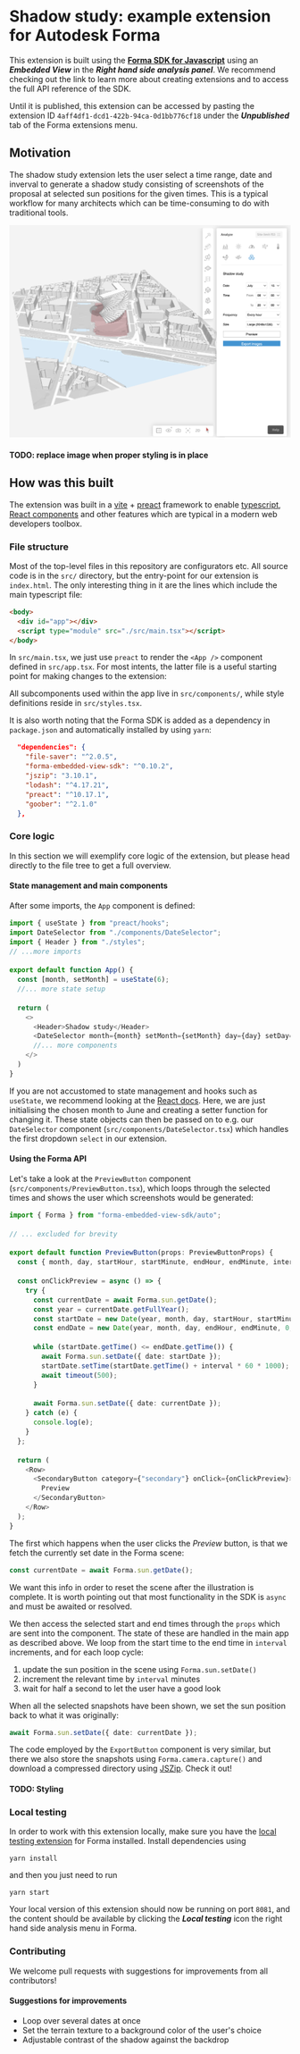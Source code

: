 # Shadow study: example extension for Autodesk Forma

This extension is built using the
**[Forma SDK for Javascript](https://aps.autodesk.com/en/docs/forma/v1/developers_guide/intro/h)**
using an _**Embedded View**_ in the _**Right hand side analysis panel**_.
We recommend checking out the link to learn more about creating extensions and
to access the full API reference of the SDK.

Until it is published, this extension can be accessed by pasting the extension
ID `4aff4df1-dcd1-422b-94ca-0d1bb776cf18` under the _**Unpublished**_ tab of the
Forma extensions menu.

## Motivation

The shadow study extension lets the user select a time range, date and inverval
to generate a shadow study consisting of screenshots of the proposal at
selected sun positions for the given times. This is a typical workflow for many
architects which can be time-consuming to do with traditional tools.

![Shadow study illustration screenshot](/assets/Screenshot.png)

#### TODO: replace image when proper styling is in place

## How was this built

The extension was built in a [vite](https://vitejs.dev/) +
[preact](https://preactjs.com/) framework to enable
[typescript](https://www.typescriptlang.org/),
[React components](https://react.dev/) and other features which are typical in a
modern web developers toolbox.

### File structure

Most of the top-level files in this repository are configurators etc. All source
code is in the `src/` directory, but the entry-point for our extension is
`index.html`. The only interesting thing in it are the lines which include the
main typescript file:

```html
<body>
  <div id="app"></div>
  <script type="module" src="./src/main.tsx"></script>
</body>
```

In `src/main.tsx`, we just use `preact` to render the `<App />` component
defined in `src/app.tsx`. For most intents, the latter file is a useful starting
point for making changes to the extension:

All subcomponents used within the app live in
`src/components/`, while style definitions reside in `src/styles.tsx`.

It is also worth noting that the Forma SDK is added as a dependency in `package.json` and automatically installed by using `yarn`:

```json
  "dependencies": {
    "file-saver": "^2.0.5",
    "forma-embedded-view-sdk": "^0.10.2",
    "jszip": "3.10.1",
    "lodash": "^4.17.21",
    "preact": "^10.17.1",
    "goober": "^2.1.0"
  },
```

### Core logic

In this section we will exemplify core logic of the extension, but please head
directly to the file tree to get a full overview.

#### State management and main components

After some imports, the `App` component is defined:

```ts
import { useState } from "preact/hooks";
import DateSelector from "./components/DateSelector";
import { Header } from "./styles";
// ...more imports

export default function App() {
  const [month, setMonth] = useState(6);
  //... more state setup

  return (
    <>
      <Header>Shadow study</Header>
      <DateSelector month={month} setMonth={setMonth} day={day} setDay={setDay} />
      //... more components
    </>
  )
}
```

If you are not accustomed to state management and hooks such as `useState`, we
recommend looking at the [React docs](https://react.dev/learn). Here, we are
just initialising the chosen month to June and creating a setter function for
changing it. These state objects can then be passed on to e.g. our
`DateSelector` component (`src/components/DateSelector.tsx`) which handles the
first dropdown `select` in our extension.

#### Using the Forma API

Let's take a look at the `PreviewButton` component (`src/components/PreviewButton.tsx`), which loops through the
selected times and shows the user which screenshots would be generated:

```ts
import { Forma } from "forma-embedded-view-sdk/auto";

// ... excluded for brevity

export default function PreviewButton(props: PreviewButtonProps) {
  const { month, day, startHour, startMinute, endHour, endMinute, interval } = props;

  const onClickPreview = async () => {
    try {
      const currentDate = await Forma.sun.getDate();
      const year = currentDate.getFullYear();
      const startDate = new Date(year, month, day, startHour, startMinute, 0, 0);
      const endDate = new Date(year, month, day, endHour, endMinute, 0, 0);

      while (startDate.getTime() <= endDate.getTime()) {
        await Forma.sun.setDate({ date: startDate });
        startDate.setTime(startDate.getTime() + interval * 60 * 1000);
        await timeout(500);
      }

      await Forma.sun.setDate({ date: currentDate });
    } catch (e) {
      console.log(e);
    }
  };

  return (
    <Row>
      <SecondaryButton category={"secondary"} onClick={onClickPreview}>
        Preview
      </SecondaryButton>
    </Row>
  );
}
```

The first which happens when the user clicks the _Preview_ button, is that we fetch the currently set date in the Forma scene:

```ts
const currentDate = await Forma.sun.getDate();
```

We want this info in order to reset the scene after the illustration is
complete. It is worth pointing out that most functionality in the SDK is `async`
and must be awaited or resolved.

We then access the selected start and end times through the `props` which are
sent into the component. The state of these are handled in the main app as
described above. We loop from the start time to the end time in `interval` increments, and for each loop cycle:

1. update the sun position in the scene using `Forma.sun.setDate()`
2. increment the relevant time by `interval` minutes
3. wait for half a second to let the user have a good look

When all the selected snapshots have been shown, we set the sun position back to what it was originally:

```ts
await Forma.sun.setDate({ date: currentDate });
```

The code employed by the `ExportButton` component is very similar, but there we
also store the snapshots using `Forma.camera.capture()` and download a compressed directory using
[JSZip](https://stuk.github.io/jszip/). Check it out!

#### TODO: Styling

### Local testing

In order to work with this extension locally, make sure you have the
[local testing extension](https://aps.autodesk.com/en/docs/forma/v1/developers_guide/local-testing-extension/)
for Forma installed. Install dependencies using

```shell
yarn install
```

and then you just need to run

```shell
yarn start
```

Your local version of this extension should now be running on port `8081`, and
the content should be available by clicking the _**Local testing**_ icon the
right hand side analysis menu in Forma.

### Contributing

We welcome pull requests with suggestions for improvements from all contributors!

#### Suggestions for improvements

- Loop over several dates at once
- Set the terrain texture to a background color of the user's choice
- Adjustable contrast of the shadow against the backdrop
